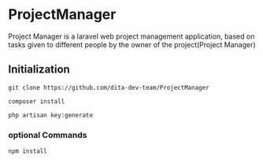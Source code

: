 
# ProjectManager

Project Manager is a laravel web project management application, based on tasks given to different people by the owner of the project(Project Manager)

## Initialization

```
git clone https://github.com/dita-dev-team/ProjectManager
```

```
composer install
```

```
php artisan key:generate
```

### optional Commands
```
npm install
```
